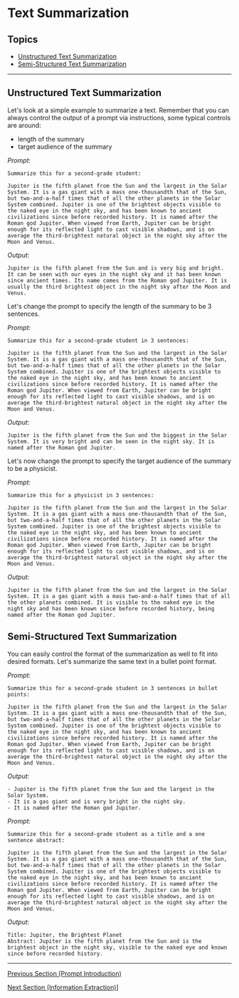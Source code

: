 # Text Summarization

## Topics

- [Unstructured Text Summarization](#unstructured-text-summarization)
- [Semi-Structured Text Summarization](#semi-structured-text-summarization)

---

## Unstructured Text Summarization

Let's look at a simple example to summarize a text. Remember that you can always control the output of a prompt via instructions, some typical controls are around:
- length of the summary
- target audience of the summary

*Prompt:*
```
Summarize this for a second-grade student:

Jupiter is the fifth planet from the Sun and the largest in the Solar System. It is a gas giant with a mass one-thousandth that of the Sun, but two-and-a-half times that of all the other planets in the Solar System combined. Jupiter is one of the brightest objects visible to the naked eye in the night sky, and has been known to ancient civilizations since before recorded history. It is named after the Roman god Jupiter. When viewed from Earth, Jupiter can be bright enough for its reflected light to cast visible shadows, and is on average the third-brightest natural object in the night sky after the Moon and Venus.
```

*Output:*
```
Jupiter is the fifth planet from the Sun and is very big and bright. It can be seen with our eyes in the night sky and it has been known since ancient times. Its name comes from the Roman god Jupiter. It is usually the third brightest object in the night sky after the Moon and Venus.
```

Let's change the prompt to specify the length of the summary to be 3 sentences.

*Prompt:*
```
Summarize this for a second-grade student in 3 sentences:

Jupiter is the fifth planet from the Sun and the largest in the Solar System. It is a gas giant with a mass one-thousandth that of the Sun, but two-and-a-half times that of all the other planets in the Solar System combined. Jupiter is one of the brightest objects visible to the naked eye in the night sky, and has been known to ancient civilizations since before recorded history. It is named after the Roman god Jupiter. When viewed from Earth, Jupiter can be bright enough for its reflected light to cast visible shadows, and is on average the third-brightest natural object in the night sky after the Moon and Venus.
```

*Output:*
```
Jupiter is the fifth planet from the Sun and the biggest in the Solar System. It is very bright and can be seen in the night sky. It is named after the Roman god Jupiter.
```

Let's now change the prompt to specify the target audience of the summary to be a physicist.

*Prompt:*
```
Summarize this for a physicist in 3 sentences:

Jupiter is the fifth planet from the Sun and the largest in the Solar System. It is a gas giant with a mass one-thousandth that of the Sun, but two-and-a-half times that of all the other planets in the Solar System combined. Jupiter is one of the brightest objects visible to the naked eye in the night sky, and has been known to ancient civilizations since before recorded history. It is named after the Roman god Jupiter. When viewed from Earth, Jupiter can be bright enough for its reflected light to cast visible shadows, and is on average the third-brightest natural object in the night sky after the Moon and Venus.
```

*Output:*
```
Jupiter is the fifth planet from the Sun and the largest in the Solar System. It is a gas giant with a mass two-and-a-half times that of all the other planets combined. It is visible to the naked eye in the night sky and has been known since before recorded history, being named after the Roman god Jupiter.
```

## Semi-Structured Text Summarization

You can easily control the format of the summarization as well to fit into desired formats. Let's summarize the same text in a bullet point format.

*Prompt:*
```
Summarize this for a second-grade student in 3 sentences in bullet points:

Jupiter is the fifth planet from the Sun and the largest in the Solar System. It is a gas giant with a mass one-thousandth that of the Sun, but two-and-a-half times that of all the other planets in the Solar System combined. Jupiter is one of the brightest objects visible to the naked eye in the night sky, and has been known to ancient civilizations since before recorded history. It is named after the Roman god Jupiter. When viewed from Earth, Jupiter can be bright enough for its reflected light to cast visible shadows, and is on average the third-brightest natural object in the night sky after the Moon and Venus.
```

*Output:*
```
- Jupiter is the fifth planet from the Sun and the largest in the Solar System.
- It is a gas giant and is very bright in the night sky.
- It is named after the Roman god Jupiter.
```

*Prompt:*
```
Summarize this for a second-grade student as a title and a one sentence abstract:

Jupiter is the fifth planet from the Sun and the largest in the Solar System. It is a gas giant with a mass one-thousandth that of the Sun, but two-and-a-half times that of all the other planets in the Solar System combined. Jupiter is one of the brightest objects visible to the naked eye in the night sky, and has been known to ancient civilizations since before recorded history. It is named after the Roman god Jupiter. When viewed from Earth, Jupiter can be bright enough for its reflected light to cast visible shadows, and is on average the third-brightest natural object in the night sky after the Moon and Venus.
```

*Output:*
```
Title: Jupiter, the Brightest Planet
Abstract: Jupiter is the fifth planet from the Sun and is the brightest object in the night sky, visible to the naked eye and known since before recorded history.
```

---

[Previous Section (Prompt Introduction)](./01_Prompt_Introduction.md)

[Next Section (Information Extraction)](./02_Information_Extraction.md)]